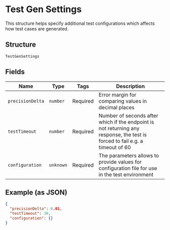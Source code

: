 
# Test Gen Settings

This structure helps specify additional test configurations which affects how test cases are generated.

## Structure

`TestGenSettings`

## Fields

| Name | Type | Tags | Description |
|  --- | --- | --- | --- |
| `precisionDelta` | `number` | Required | Error margin for comparing values in decimal places |
| `testTimeout` | `number` | Required | Number of seconds after which if the endpoint is not returning any response, the test is forced to fail e.g. a timeout of 60 |
| `configuration` | `unknown` | Required | The parameters allows to provide values for configuration file for use in the test environment |

## Example (as JSON)

```json
{
  "precisionDelta": 0.01,
  "testTimeout": 30,
  "configuration": {}
}
```

